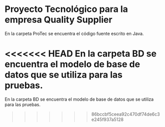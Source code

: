 # Proyecto Tecnológico para la empresa Quality Supplier

En la carpeta ProTec se encuentra el código fuente escrito en Java.

<<<<<<< HEAD
En la carpeta BD se encuentra el modelo de base de datos que se utiliza para las pruebas.
=======
En la carpeta BD se encuentra el modelo de base de datos que se utiliza para las pruebas.
>>>>>>> 86bccbf5ceea92c470df74de6c3e245f937a5128
